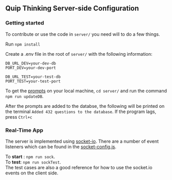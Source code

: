 ## Quip Thinking Server-side Configuration

### Getting started
To contribute or use the code in `server/` you need will to do a few things.  

Run `npm install`  

Create a .env file in the root of `server/` with the following information:  
``` 
DB_URL_DEV=your-dev-db 
PORT_DEV=your-dev-port

DB_URL_TEST=your-test-db
PORT_TEST=your-test-port

```

To get the [prompts](https://github.com/nyu-software-engineering/quip-thinking/blob/master/prompts/prompts.csv) on your local machine, `cd server/` and run the command `npm run updateDB`.

After the prompts are added to the databse, the following will be printed on the terminal `Added 432 questions to the database`. If the program lags, press `Ctrl+c`

### Real-Time App
The server is implemented using [socket-io](https://npmjs.com/package/socket.io). There are a number of event listeners which can be found in the [socket-config.js](https://github.com/nyu-software-engineering/quip-thinking/blob/master/server/socket/socket-config.js).  

To **start** : `npm run sock`.  
To **test**: `npm run sockTest`.  
The test cases are also a good reference for how to use the socket.io events on the client side.  

 
